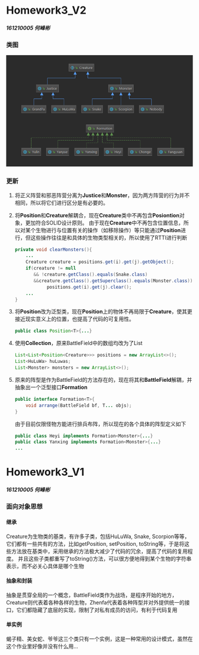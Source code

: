 # Homework3_V2

##### 161210005 何峰彬

### 类图

![](figs/diagrams.png)

### 更新

1.  将正义阵营和邪恶阵营分离为**Justice**和**Monster**，因为两方阵营的行为并不相同，所以将它们进行区分是有必要的。

2.  将**Position**和**Creature**解耦合，现在**Creature**类中不再包含**Posiontion**对象，更加符合SOLID设计原则。
    由于现在**Creature**中不再包含位置信息，所以对某个生物进行与位置有关的操作（如移除操作）等只能通过**Position**进行，但这些操作往往是和具体的生物类型相关的，所以使用了RTTI进行判断
    ```java
    private void clearMonsters(){
        ...
        Creature creature = positions.get(i).get(j).getObject();
        if(creature != null
           && !creature.getClass().equals(Snake.class)
           &&creature.getClass().getSuperclass().equals(Monster.class))
                positions.get(i).get(j).clear();  
        ...
    }
    ```

3.  将**Position**改为泛型类，现在**Position**上的物体不再局限于**Creature**，使其更接近现实意义上的位置，也提高了代码的可复用性。
    ```java
    public class Position<T>{...}
    ```

4.  使用**Collection**，原来BattleField中的数组均改为了List
    ```java
    List<List<Position<Creature>>> positions = new ArrayList<>();
    List<HuLuWa> huLuwas;
    List<Monster> monsters = new ArrayList<>();
    ```
    
5.  原来的阵型是作为BattleField的方法存在的，现在将其和**BattleField**解耦，并抽象出一个泛型接口**Formation**
    ```java
    public interface Formation<T>{
        void arrange(BattleField bf, T... objs);
    }
    ```
    由于目前仅限怪物方能进行排兵布阵，所以现在的各个具体的阵型定义如下
    ```java
    public class Heyi implements Formation<Monster>{...}
    public class Yanxing implements Formation<Monster>{...}
    ...
    ```
    

# Homework3_V1

##### 161210005 何峰彬

### 面向对象思想

#### 继承
Creature为生物类的基类，有许多子类，包括HuLuWa, Snake, Scorpion等等，它们都有一些共有的方法，比如getPosition, setPosition, toString等，于是将这些方法放在基类中，采用继承的方法极大减少了代码的冗余，提高了代码的复用程度。
并且这些子类都重写了toString()方法，可以很方便地得到某个生物的字符串表示，而不必关心具体是哪个生物

#### 抽象和封装
抽象是贯穿全局的一个概念，BattleField类作为战场，是程序开始的地方，Creature则代表着各种各样的生物，Zhenfa代表着各种阵型并对外提供统一的接口，它们都隐藏了底层的实现，限制了对私有成员的访问，有利于代码复用

#### 单实例
蝎子精、美女蛇、爷爷这三个类只有一个实例，这是一种常用的设计模式，虽然在这个作业里好像并没有什么用...
